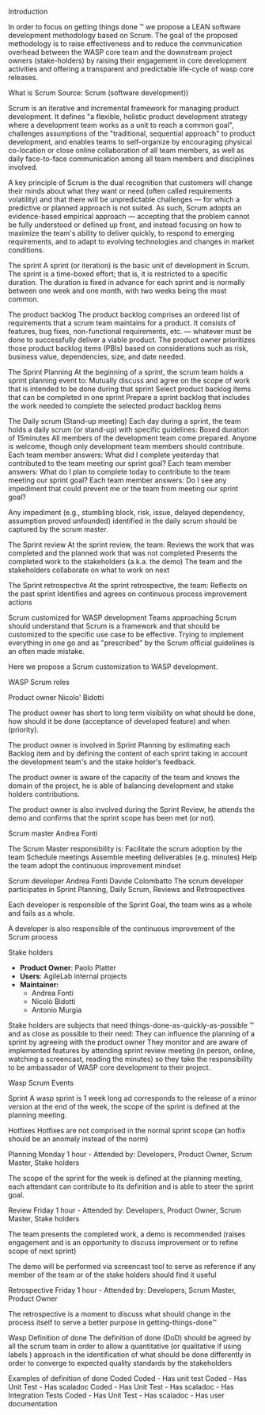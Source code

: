 Introduction

In order to focus on getting things done :tm: we propose a LEAN software development methodology based on Scrum. The goal of the proposed methodology is to raise effectiveness and to reduce the communication overhead between the WASP core team and the downstream project owners (stake-holders) by raising their engagement in core development activities and offering a transparent and predictable life-cycle of wasp core releases.

What is Scrum
Source: Scrum (software development))

Scrum is an iterative and incremental framework for managing product development. It defines "a flexible, holistic product development strategy where a development team works as a unit to reach a common goal", challenges assumptions of the "traditional, sequential approach" to product development, and enables teams to self-organize by encouraging physical co-location or close online collaboration of all team members, as well as daily face-to-face communication among all team members and disciplines involved.

A key principle of Scrum is the dual recognition that customers will change their minds about what they want or need (often called requirements volatility) and that there will be unpredictable challenges — for which a predictive or planned approach is not suited. As such, Scrum adopts an evidence-based empirical approach — accepting that the problem cannot be fully understood or defined up front, and instead focusing on how to maximize the team's ability to deliver quickly, to respond to emerging requirements, and to adapt to evolving technologies and changes in market conditions.

The sprint
A sprint (or iteration) is the basic unit of development in Scrum. The sprint is a time-boxed effort; that is, it is restricted to a specific duration. The duration is fixed in advance for each sprint and is normally between one week and one month, with two weeks being the most common.

The product backlog
The product backlog comprises an ordered list of requirements that a scrum team maintains for a product. It consists of features, bug fixes, non-functional requirements, etc. — whatever must be done to successfully deliver a viable product. The product owner prioritizes those product backlog items (PBIs) based on considerations such as risk, business value, dependencies, size, and date needed.

The Sprint Planning
At the beginning of a sprint, the scrum team holds a sprint planning event to:
Mutually discuss and agree on the scope of work that is intended to be done during that sprint
Select product backlog items that can be completed in one sprint
Prepare a sprint backlog that includes the work needed to complete the selected product backlog items

The Daily scrum (Stand-up meeting)
Each day during a sprint, the team holds a daily scrum (or stand-up) with specific guidelines:
Boxed duration of 15minutes
All members of the development team come prepared.
Anyone is welcome, though only development team members should contribute.
Each team member answers: What did I complete yesterday that contributed to the team meeting our sprint goal?
Each team member answers: What do I plan to complete today to contribute to the team meeting our sprint goal?
Each team member answers: Do I see any impediment that could prevent me or the team from meeting our sprint goal?

Any impediment (e.g., stumbling block, risk, issue, delayed dependency, assumption proved unfounded) identified in the daily scrum should be captured by the scrum master.

The Sprint review
At the sprint review, the team:
Reviews the work that was completed and the planned work that was not completed
Presents the completed work to the stakeholders (a.k.a. the demo)
The team and the stakeholders collaborate on what to work on next

The Sprint retrospective
At the sprint retrospective, the team:
Reflects on the past sprint
Identifies and agrees on continuous process improvement actions

Scrum customized for WASP development
Teams approaching Scrum should understand that Scrum is a framework and that should be customized to the specific use case to be effective.
Trying to implement everything in one go and as "prescribed" by the Scrum official guidelines is an often made mistake. 

Here we propose a Scrum customization to WASP development.

WASP Scrum roles

Product owner
Nicolo' Bidotti

The product owner has short to long term visibility on what should be done, how should it be done (acceptance of developed feature) and when (priority).

The product owner is involved in Sprint Planning by estimating each Backlog item and by defining the content of each sprint taking in account the development team's and the stake holder's feedback.

The product owner is aware of the capacity of the team and knows the domain of the project, he is able of balancing development and stake holders contributions.

The product owner is also involved during the Sprint Review, he attends the demo and confirms that the sprint scope has been met (or not).

Scrum master
Andrea Fonti

The Scrum Master responsibility is:
Facilitate the scrum adoption by the team
Schedule meetings
Assemble meeting deliverables (e.g. minutes)
Help the team adopt the continuous improvement mindset

Scrum developer
Andrea Fonti
Davide Colombatto
The scrum developer participates in Sprint Planning, Daily
Scrum, Reviews and Retrospectives

Each developer is responsible of the Sprint Goal, the team wins as a whole and fails as a whole.

A developer is also responsible of the continuous improvement of the Scrum process

Stake holders

- **Product Owner**: Paolo Platter
- **Users**: AgileLab internal projects
- **Maintainer:**
  - Andrea Fonti
  - Nicolò Bidotti
  - Antonio Murgia

Stake holders are subjects that need things-done-as-quickly-as-possible :tm: and as close as possible to their need:
They can influence the planning of a sprint by agreeing with the product owner
They monitor and are aware of implemented features by attending sprint review meeting (in person, online, watching a screencast, reading the minutes) so they take the responsibility to be ambassador of WASP core development to their project.

Wasp Scrum Events

Sprint
A wasp sprint is 1 week long ad corresponds to the release of a minor version at the end of the week, the scope of the sprint is defined at the planning meeting.

Hotfixes
Hotfixes are not comprised in the normal sprint scope (an hotfix should be an anomaly instead of the norm)

Planning
Monday 1 hour - Attended by: Developers, Product Owner, Scrum Master, Stake holders

The scope of the sprint for the week is defined at the planning meeting, each attendant can contribute to its definition and is able to steer the sprint goal.

Review
Friday 1 hour - Attended by: Developers, Product Owner, Scrum Master, Stake holders

The team presents the completed work, a demo is recommended (raises engagement and is an opportunity to discuss improvement or to refine scope of next sprint)

The demo will be performed via screencast tool to serve as reference if any member of the team or of the stake holders should find it useful

Retrospective
Friday 1 hour - Attended by: Developers, Scrum Master, Product Owner

The retrospective is a moment to discuss what should change in the process itself to serve a better purpose in getting-things-done:tm:


Wasp Definition of done
The definition of done (DoD) should be agreed by all the scrum team in order to allow a quantitative (or qualitative if using labels ) approach in the identification of what should be done differently in order to converge to expected quality standards by the stakeholders

Examples of definition of done
Coded
Coded - Has unit test
Coded - Has Unit Test - Has scaladoc
Coded - Has Unit Test - Has scaladoc - Has Integration Tests
Coded - Has Unit Test - Has scaladoc - Has user documentation